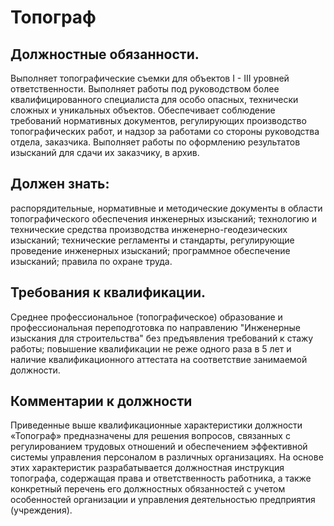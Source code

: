 # Топограф

## Должностные обязанности.
Выполняет топографические съемки для объектов I -
III уровней ответственности. Выполняет работы под руководством более
квалифицированного специалиста для особо опасных, технически сложных и
уникальных объектов. Обеспечивает соблюдение требований нормативных
документов, регулирующих производство топографических работ, и надзор за
работами со стороны руководства отдела, заказчика. Выполняет работы по
оформлению результатов изысканий для сдачи их заказчику, в архив.

## Должен знать:
распорядительные, нормативные и методические документы в
области топографического обеспечения инженерных изысканий; технологию и
технические средства производства инженерно-геодезических изысканий;
технические регламенты и стандарты, регулирующие проведение инженерных
изысканий; программное обеспечение изысканий; правила по охране труда.

## Требования к квалификации.
Среднее профессиональное (топографическое)
образование и профессиональная переподготовка по направлению "Инженерные
изыскания для строительства" без предъявления требований к стажу работы;
повышение квалификации не реже одного раза в 5 лет и наличие квалификационного
аттестата на соответствие занимаемой должности.

## Комментарии к должности

Приведенные выше квалификационные характеристики должности «Топограф»
предназначены для решения вопросов, связанных с регулированием трудовых
отношений и обеспечением эффективной системы управления персоналом в различных
организациях. На основе этих характеристик разрабатывается должностная
инструкция топографа, содержащая права и ответственность работника, а также
конкретный перечень его должностных обязанностей с учетом особенностей
организации и управления деятельностью предприятия (учреждения).

